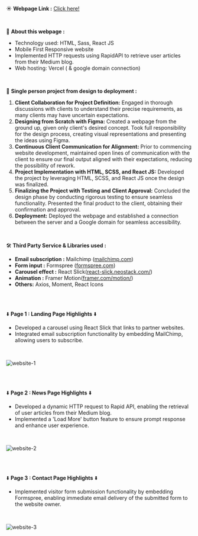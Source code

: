 ☀️ **Webpage Link :** <a href="https://react-webiste-witness-creative-jkp6x6p4n-sweetrain05.vercel.app/" target="_blank">Click here!</a>

<br />

📒 **About this webpage :**

- Technology used: HTML, Sass, React JS
- Mobile First Responsive website
- Implemented HTTP requests using RapidAPI to retrieve user articles from their Medium blog.
- Web hosting: Vercel ( & google domain connection)

<br />

🥇 **Single person project from design to deployment :**

1. **Client Collaboration for Project Definition:** Engaged in thorough discussions with clients to understand their precise requirements, as many clients may have uncertain expectations.
2. **Designing from Scratch with Figma:** Created a webpage from the ground up, given only client's desired concept. Took full responsibility for the design process, creating visual representations and presenting the ideas using Figma.
3. **Continuous Client Communication for Alignment:** Prior to commencing website development, maintained open lines of communication with the client to ensure our final output aligned with their expectations, reducing the possibility of rework.
4. **Project Implementation with HTML, SCSS, and React JS:** Developed the project by leveraging HTML, SCSS, and React JS once the design was finalized.
5. **Finalizing the Project with Testing and Client Approval:** Concluded the design phase by conducting rigorous testing to ensure seamless functionality. Presented the final product to the client, obtaining their confirmation and approval.
6. **Deployment:** Deployed the webpage and established a connection between the server and a Google domain for seamless accessibility.

<br />

🛠️ **Third Party Service & Libraries used :**

- **Email subscription :** Mailchimp ([mailchimp.com](http://mailchimp.com/))
- **Form input :** Formspree ([formspree.com](http://formspree.com/))
- **Carousel effect :** React Slick([react-slick.neostack.com/](http://react-slick.neostack.com/))
- **Animation :** Framer Motion([framer.com/motion/](http://framer.com/motion/))
- **Others:** Axios, Moment, React Icons

<br />
<br />

⬇️ **Page 1 : Landing Page Highlights** ⬇️

- Developed a carousel using React Slick that links to partner websites.
- Integrated email subscription functionality by embedding MailChimp, allowing users to subscribe.

<br />
  
![website-1](https://github.com/sweetrain05/witness-creative-react/assets/86023470/13462cc7-a1a4-499a-a3e2-176f6c150c4d)

<br />
<br />

⬇️ **Page 2 : News Page Highlights** ⬇️

- Developed a dynamic HTTP request to Rapid API, enabling the retrieval of user articles from their Medium blog.
- Implemented a 'Load More' button feature to ensure prompt response and enhance user experience.

<br />

![website-2](https://github.com/sweetrain05/witness-creative-react/assets/86023470/2d92a01f-8c76-4380-874f-c503532101ab)

<br />
<br />

⬇️ **Page 3 : Contact Page Highlights** ⬇️

- Implemented visitor form submission functionality by embedding Formspree, enabling immediate email delivery of the submitted form to the website owner.

<br />

![website-3](https://github.com/sweetrain05/witness-creative-react/assets/86023470/5d0ae5dd-edc4-4e0e-a4b9-d7aa782b8732)


